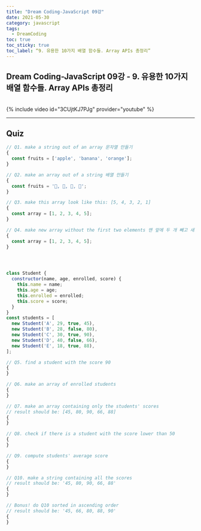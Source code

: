 ```yaml
---
title: "Dream Coding-JavaScript 09강"
date: 2021-05-30
category: javascript
tags:
  - DreamCoding
toc: true
toc_sticky: true
toc_label: “9. 유용한 10가지 배열 함수들. Array APIs 총정리”
---
```

## Dream Coding-JavaScript 09강 - 9. 유용한 10가지 배열 함수들. Array APIs 총정리
<link rel="stylesheet" type="text/css" href="/assets/CSS/markdown.css">

<br>
{% include video id="3CUjtKJ7PJg" provider="youtube" %}
<br>

---
## Quiz
```javascript
// Q1. make a string out of an array 문자열 만들기
{
  const fruits = ['apple', 'banana', 'orange'];
}

// Q2. make an array out of a string 배열 만들기
{
  const fruits = '🍎, 🥝, 🍌, 🍒';
}

// Q3. make this array look like this: [5, 4, 3, 2, 1]
{
  const array = [1, 2, 3, 4, 5];
}

// Q4. make new array without the first two elements 맨 앞에 두 개 빼고 새로운 배열 만들기
{
  const array = [1, 2, 3, 4, 5];
}




class Student {
  constructor(name, age, enrolled, score) {
    this.name = name;
    this.age = age;
    this.enrolled = enrolled;
    this.score = score;
  }
}
const students = [
  new Student('A', 29, true, 45),
  new Student('B', 28, false, 80),
  new Student('C', 30, true, 90),
  new Student('D', 40, false, 66),
  new Student('E', 18, true, 88),
];

// Q5. find a student with the score 90
{
}

// Q6. make an array of enrolled students
{
}

// Q7. make an array containing only the students' scores
// result should be: [45, 80, 90, 66, 88]
{
}

// Q8. check if there is a student with the score lower than 50
{
}

// Q9. compute students' average score
{
}

// Q10. make a string containing all the scores
// result should be: '45, 80, 90, 66, 88'
{
}

// Bonus! do Q10 sorted in ascending order
// result should be: '45, 66, 80, 88, 90'
{
}
```